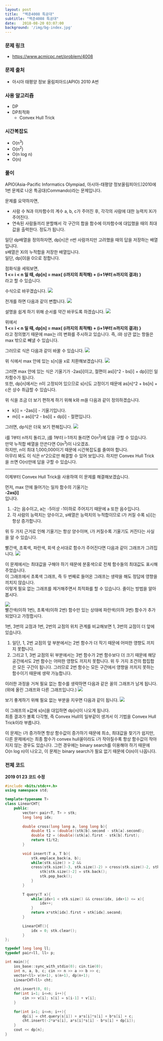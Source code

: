 ```yaml
---
layout: post
title:  "백준4008 특공대"
subtitle: "백준4008 특공대"
date:   2018-08-20 03:07:00
background: '/img/bg-index.jpg'
---
```


### 문제 링크
* https://www.acmicpc.net/problem/4008

### 문제 출처
* 아시아 태평양 정보 올림피아드(APIO) 2010 A번

### 사용 알고리즘
* DP
* DP최적화
  * Convex Hull Trick

### 시간복잡도
* O(n<sup>3</sup>)
* O(n<sup>2</sup>)
* O(n log n)
* O(n)

### 풀이
APIO(Asia-Pacific Informatics Olympiad, 아시아-태평양 정보올림피아드)2010에 1번 문제로 나온 특공대(Commando)라는 문제입니다.

문제를 요약하자면,
* 사람 수 N과 이차함수의 계수 a, b, c가 주어진 후, 각각의 사람에 대한 능력치 Xi가 주어진다.
* 연속된 사람들끼리 분할해서 각 구간의 합을 함수에 이차함수에 대입했을 때의 최대값을 출력한다.
정도가 됩니다.

일단 dp배열을 정의하자면, dp[n]은 n번 사람까지만 고려했을 때의 답을 저장하는 배열입니다.<br>
s배열은 Xi의 누적합을 저장한 배열입니다.<br>
일단, dp[0]을 0으로 정합니다.

점화식을 세워보면,<br>
  <b>1 <= i < n 일 때, dp[n] = max{ (i까지의 최적해) + (i+1부터 n까지의 결과) }</b><br>
라고 할 수 있습니다.

수식으로 바꾸겠습니다.
<img src = "https://i.imgur.com/cDswD4n.png">

전개를 하면 다음과 같이 변합니다.
<img src = "https://i.imgur.com/HgniOJh.png">

설명을 쉽게 하기 위해 순서를 약간 바꾸도록 하겠습니다.
<img src = "https://i.imgur.com/LCIQylM.png">

위에서<br>
  <b>1 <= i < n 일 때, dp[n] = max{ (i까지의 최적해) + (i+1부터 n까지의 결과) }</b><br>
라고 정의했기 때문에 max는 i의 변화를 주시하고 있습니다. 즉, i와 상관 없는 항들은 max 밖으로 빼낼 수 있습니다.<br>

그러므로 식은 다음과 같이 바꿀 수 있습니다.
<img src = "https://i.imgur.com/gsPAFqK.png">

위 식에서 max 안에 있는 s[n]을 x로 치환해보겠습니다.
<img src = "https://i.imgur.com/PYNkeJB.png">

그러면 max 안에 있는 식은 기울기가 -2as[i]이고, 절편이 as[i]^2 - bs[i] + dp[i]인 일차함수가 됩니다.<br>
또한, dp[n]에서는 n이 고정되어 있으므로 s[n]도 고정이기 때문에 as[n]^2 + bs[n] + c은 상수 취급할 수 있습니다.

위 식을 조금 더 보기 편하게 하기 위해 k와 m을 다음과 같이 정의하겠습니다.
* k[i] = -2as[i] - 기울기입니다.
* m[i] = as[i]^2 - bs[i] + dp[i] - 절편입니다.

그러면, dp식은 더욱 보기 편해집니다.
<img src = "https://i.imgur.com/lobeRsu.png">

i를 1부터 n까지 돌리고, j를 1부터 i-1까지 돌리면 O(n<sup>2</sup>)에 답을 구할 수 있습니다.<br>
만약 누적합 배열을 안쓴다면 O(n<sup>3</sup>)이 나오겠죠.<br>
하지만, n이 최대 1,000,000이기 때문에 시간복잡도를 줄여야 합니다.<br>
아무리 봐도 이 식은 n^2으로만 해결할 수 있어 보입니다. 하지만 Convex Hull Trick을 쓰면 O(n)만에 답을 구할 수 있습니다.

<hr>

이제부터 Convex Hull Trick을 사용하여 이 문제를 해결해보겠습니다.

먼저, max 안에 들어가는 일차 함수의 기울기는<br>
<b>-2as[i]</b><br>
입니다.

1. -2는 음수이고, a는 -5이상 -1이하로 주어지기 때문에 a 또한 음수입니다.
2.  각 사람의 능력치는 양수이고, s배열은 능력치의 누적합이므로 i가 커질 수록 s[i]는 항상 증가합니다.

위 두 가지 근거로 인해 기울기는 항상 양수이며, i가 커질수록 기울기도 커진다는 사실을 알 수 있습니다.

빨간색, 초록색, 파란색, 회색 순서대로 함수가 주어진다면 다음과 같이 그래프가 그려집니다.
<img src = "https://i.imgur.com/t94OZmM.png">

이 문제에서는 최대값을 구해야 하기 때문에 분홍색으로 전체 함수들의 최대값도 표시해주었습니다.<br>
이 그래프에서 초록색 그래프, 즉 두 번째로 들어온 그래프는 생략을 해도 정답에 영향을 끼치지 않습니다.<br>
이렇게 필요 없는 그래프를 제거해주면서 최적화를 할 수 있습니다. 줄이는 방법을 알아봅시다.

<img src = "https://i.imgur.com/EZkHxVL.png"><br>
빨간색(이하 1번), 초록색(이하 2번) 함수만 있는 상태에 파란색(이하 3번) 함수가 추가되었다고 가정합시다.

1번, 3번의 교점과 1번, 2번의 교점의 위치 관계를 비교해보면 1, 3번의 교점이 더 앞에 있습니다.
1. 일단,  1, 2번 교점의 앞 부분에서는 2번 함수가 더 작기 때문에 어떠한 영향도 끼치지 못합니다.
2. 그리고 1, 3번 교점의 뒤 부분에서는 3번 함수가 2번 함수보다 더 크기 때문에 해당 공간에서도 2번 함수는 어떠한 영향도 끼지치 못합니다.
위 두 가지 조건의 합집합은 모든 구간이 됩니다. 그러므로 2번 함수는 모든 구간에서 영향을 끼치지 못하는 함수이기 때문에 생략 가능합니다.

이러한 과정을 거쳐 필요 없는 함수를 생략하면 다음과 같은 꼴의 그래프가 남게 됩니다. (위에 올린 그래프와 다른 그래프입니다.)
<img src = "https://i.imgur.com/dkN3PbQ.png">

보기 좋게하기 위해 필요 없는 부분을 지우면 다음과 같이 됩니다.
<img src = "https://i.imgur.com/m9hUvel.png">

이 그래프의 x값에 s[n]을 대입하면 dp[n]이 나오게 됩니다.<br>
최종 결과가 볼록 다각형, 즉 Convex Hull의 일부같이 생겨서 이 기법을 Convex Hull Trick이라 부릅니다.

이 문제는 i가 증가하면 항상 함수값이 증가하기 때문에 최소, 최대값을 찾기가 쉽지만, 다른 문제에서는 최종 함수가 convex hull꼴이라도 i가 작아질수록 항상 함수값이 작아지지 않는 경우도 있습니다. 그런 경우에는 binary search를 이용해야 하기 때문에 O(n log n)이 나오고, 이 문제는 binary search가 필요 없기 때문에 O(n)이 나옵니다.

### 전체 코드

**2019 01 23 코드 수정**

```cpp
#include <bits/stdc++.h>
using namespace std;

template<typename T>
class LinearCHT{
	public:
		vector< pair<T, T> > stk;
		long long idx;
	
		double cross(long long a, long long b){
			double t1 = (double)(stk[b].second - stk[a].second);
			double t2 = (double)(stk[a].first - stk[b].first);
			return t1/t2;
		}
		
		void insert(T a, T b){
			stk.emplace_back(a, b);
			while(stk.size() > 2 &&
			cross(stk.size()-3, stk.size()-2) > cross(stk.size()-2, stk.size()-1)){
				stk[stk.size()-2] = stk.back();
				stk.pop_back();
			}
		}
		
		T query(T x){
			while(idx+1 < stk.size() && cross(idx, idx+1) <= x){
				idx++;
			}
			return x*stk[idx].first + stk[idx].second;
		}
		
		LinearCHT(){
			idx = 0; stk.clear();
		}
};

typedef long long ll;
typedef pair<ll, ll> p;

int main(){
	ios_base::sync_with_stdio(0); cin.tie(0);
	int n, a, b, c; cin >> n >> a >> b >> c;
	vector<ll> v(n+1), s(n+1), dp(n+1);
	LinearCHT<ll> cht;
	
	cht.insert(0, 0);
	for(int i=1; i<=n; i++){
		cin >> v[i]; s[i] = s[i-1] + v[i];
	}
	
	for(int i=1; i<=n; i++){
		dp[i] = cht.query(s[i]) + a*s[i]*s[i] + b*s[i] + c;
		cht.insert(-2*a*s[i], a*s[i]*s[i] - b*s[i] + dp[i]);
	}
	cout << dp[n];
}
```
